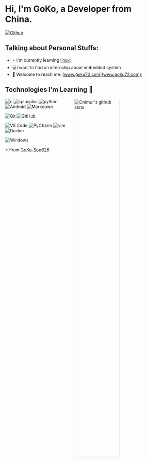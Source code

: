 <!--
 * @Date: 2024-06-20
 * @LastEditors: GoKo-Son626
 * @LastEditTime: 2024-06-20
 * @FilePath: \github\README.md
 * @Description: 
-->
<!-- Your title -->

#  Hi, I'm GoKo, a Developer from China.

<!-- Your badges
You can use the website to generate badges: https://shields.io/
-->

[![Github](https://img.shields.io/badge/-Github-000?style=flat&logo=Github&logoColor=white)](https://github.com/GoKo-Son626)


<!-- Talking about you -->
## Talking about Personal Stuffs:

<!-- Any image aligned to the right. Beware the width -->


- :star: I'm currently learning [linux](https://github.com/GoKo-Son626/linux);
- :computer:I want to find an internship about embedded system
- :email: Welcome to reach me: [www.goku72.com](www.goku72.com);

## Technologies I'm Learning :pencil:

<!-- Your github readme stats
You can use this api: https://github.com/anuraghazra/github-readme-stats
-->

<p>
    <a href="https://github.com/GoKo-Son626">
    <img width="55%" align="right" alt="Onimur's github stats" src="https://github-readme-stats.vercel.app/api?username=GoKo-Son626&show_icons=true&hide_border=true" />
  </a>
</p>



 <!-- Your languages and tools. Be careful with the alignment. 
  You can use this sites to get logos: https://www.vectorlogo.zone or https://simpleicons.org/
  -->
![c](http://img.shields.io/badge/-C-A8B9CC?style=flat-square&logo=c&logoColor=ffffff)
![cplusplus](http://img.shields.io/badge/-C++-03234B?style=flat-square&logo=cplusplus&logoColor=ffffff)
![python](http://img.shields.io/badge/-python-3776AB?style=flat-square&logo=python&logoColor=ffffff)
![Android](http://img.shields.io/badge/-Android-34A853?style=flat-square&logo=android&logoColor=ffffff)
![Markdown](https://img.shields.io/badge/-Markdown-000000?style=flat-square&logo=markdown)



![Git](https://img.shields.io/badge/-Git-%23F05032?style=flat-square&logo=git&logoColor=%23ffffff)
![GitHub](https://img.shields.io/badge/-GitHub-181717?style=flat-square&logo=github)


![VS Code](http://img.shields.io/badge/-VS%20Code-007ACC?style=flat-square&logo=visual-studio-code&logoColor=ffffff)
![PyCharm](http://img.shields.io/badge/-PyCharm-000000?style=flat-square&logo=pycharm&logoColor=ffffff)
![vim](http://img.shields.io/badge/-Vim-019733?style=flat-square&logo=vim&logoColor=ffffff)
![Docker](https://img.shields.io/badge/-Docker-black?style=flat-square&logo=docker)



![Windows](http://img.shields.io/badge/-Windows-0078D6?style=flat-square&logo=windows11&logoColor=ffffff)

<!-- Its main projects -->



<!-- This readme was created by Murillo Comino - https://github.com/onimur -->
⭐️ From [GoKo-Son626](https://github.com/GoKo-Son626)
